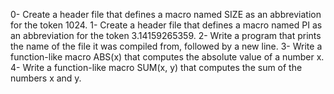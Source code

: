 0- Create a header file that defines a macro named SIZE as an abbreviation for the token 1024.
1- Create a header file that defines a macro named PI as an abbreviation for the token 3.14159265359.
2- Write a program that prints the name of the file it was compiled from, followed by a new line.
3- Write a function-like macro ABS(x) that computes the absolute value of a number x.
4- Write a function-like macro SUM(x, y) that computes the sum of the numbers x and y.